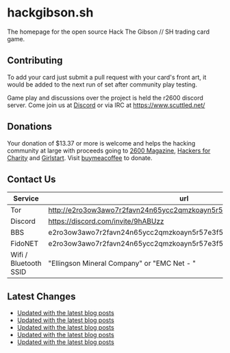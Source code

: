 # hackgibson.sh
The homepage for the open source Hack The Gibson // SH trading card game.


## Contributing

To add your card just submit a pull request with your card's front art, it would be added to the next run of set after community play testing.

Game play and discussions over the project is held the r2600 discord server. Come join us at [Discord](https://discord.com/invite/9hABUzz) or via IRC at https://www.scuttled.net/


## Donations

Your donation of $13.37 or more is welcome and helps the hacking community at large with proceeds going to [2600 Magazine](https://2600.com/), [Hackers for Charity](https://hackersforcharity.org) and [Girlstart](https://girlstart.org).  Visit [buymeacoffee](https://www.buymeacoffee.com/hackgibson.sh) to donate.


## Contact Us

Service | url
-|-
Tor | http://e2ro3ow3awo7r2favn24n65ycc2qmzkoayn5r57e3f56nvjwdcgg32ad.onion
Discord | https://discord.com/invite/9hABUzz
BBS | e2ro3ow3awo7r2favn24n65ycc2qmzkoayn5r57e3f56nvjwdcgg32ad.onion:23
FidoNET | e2ro3ow3awo7r2favn24n65ycc2qmzkoayn5r57e3f56nvjwdcgg32ad.onion:24554
Wifi / Bluetooth SSID | "Ellingson Mineral Company" or "EMC Net - <fidonet address>"

## Latest Changes
<!-- BLOG-POST-LIST:START -->
- [Updated with the latest blog posts](https://github.com/DFW2600/hackgibson.sh/commit/d2c2ca8efd6481396731933b54071ee29a943970)
- [Updated with the latest blog posts](https://github.com/DFW2600/hackgibson.sh/commit/b5a6e611959fd3b7d1fd3a6c426c97956be84ebd)
- [Updated with the latest blog posts](https://github.com/DFW2600/hackgibson.sh/commit/20a488f532c9eb88968ec1fd72c5a10632d86701)
- [Updated with the latest blog posts](https://github.com/DFW2600/hackgibson.sh/commit/2c33265ead2f6c8ec080a3586f58e2828ab5352b)
- [Updated with the latest blog posts](https://github.com/DFW2600/hackgibson.sh/commit/1d4b78c0d00a241466ba534fc0e938d39f24992c)
<!-- BLOG-POST-LIST:END -->
